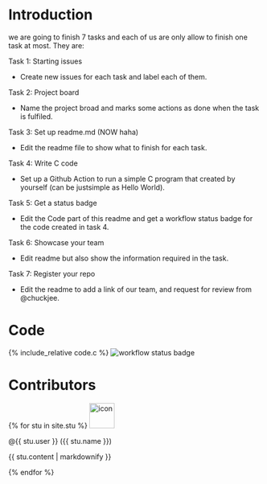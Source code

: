 # Introduction
we are going to finish 7 tasks and each of us are only allow to finish one task at most.
They are:

Task 1: Starting issues
- Create new issues for each task and label each of them.

Task 2: Project board 
- Name the project broad and marks some actions as done when the task is fulfiled.

Task 3: Set up readme.md (NOW haha)
- Edit the readme file to show what to finish for each task.

Task 4: Write C code
- Set up a Github Action to run a simple C program that created by yourself (can be justsimple as Hello World). 

Task 5: Get a status badge
- Edit the Code part of this readme and get a workflow status badge for the code created in task 4.

Task 6: Showcase your team 
- Edit readme but also show the information required in the task.  

Task 7: Register your repo
- Edit the readme to add a link of our team, and request for review from @chuckjee.
# Code
{% include_relative code.c %}
![workflow status badge](https://github.com/csci3251-2023/project-team-g/actions/workflows/c-cpp.yml/badge.svg)
# Contributors
{% for stu in site.stu %}
  <img src="{{stu.image}}" alt="icon" width="50" height="50">
  <p>@{{ stu.user }}  ({{ stu.name }})<p>
  <p>{{ stu.content | markdownify }}</p>
{% endfor %}

 
